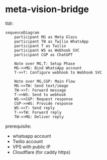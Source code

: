 # meta-vision-bridge

tldr:

```mermaid
sequenceDiagram
    participant MG as Meta Glass
    participant TW as Twilio WhatsApp
    participant T as Twilio
    participant WS as Webhook SVC
    participant CGP as ChatGPT

    Note over MG,T: Setup Phase
    MG->>MG: Bind WhatsApp account
    T->>T: Configure webhook to Webhook SVC

    Note over MG,CGP: Main Flow
    MG->>TW: Send text/image
    TW->>T: Forward message
    T->>WS: Send to webhook
    WS->>CGP: Request response
    CGP->>WS: Provide response
    WS->>T: Send reply
    T->>TW: Forward reply
    TW->>MG: Deliver reply
```

prerequisite:

- whatsapp account
- Twilio account
- VPS with public IP
- Cloudflare (for caddy https)
